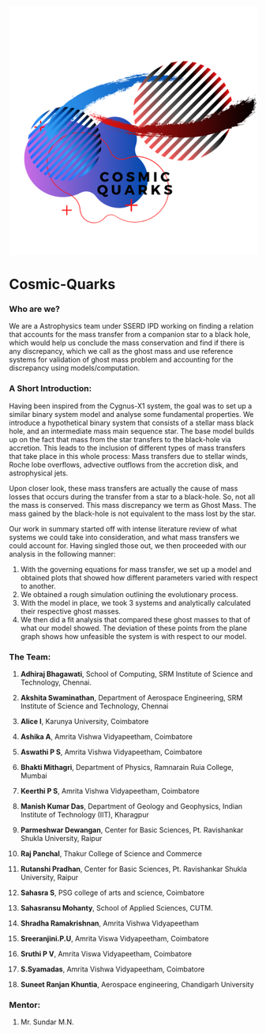 ![Cosmic Quarks](assets/CosmicQuarks_transparent_forLightBG.png)

# Cosmic-Quarks

### Who are we?

 We are a Astrophysics team under SSERD IPD working on finding a relation that accounts for the mass transfer from a companion star to a black hole, which would help us conclude the mass conservation and find if there is any discrepancy, which we call as the ghost mass and use reference systems for validation of ghost mass problem and accounting for the discrepancy using models/computation.

 ### A Short Introduction:

 Having been inspired from the Cygnus-X1 system, the goal was to set up a similar binary system model and analyse some fundamental properties. We introduce a hypothetical binary system that consists of a stellar mass black hole, and an intermediate mass main sequence star. The base model builds up on the fact that mass from the star transfers to the black-hole via accretion. This leads to the inclusion of different types of mass transfers that take place in this whole process: Mass transfers due to stellar winds, Roche lobe overflows, advective outflows from the accretion disk, and astrophysical jets.

 Upon closer look, these mass transfers are actually the cause of mass losses that occurs during the transfer from a star to a black-hole. So, not all the mass is conserved. This mass discrepancy we term as Ghost Mass. The mass gained by the black-hole is not equivalent to the mass lost by the star.

Our work in summary started off with intense literature review of what systems we could take into consideration, and what mass transfers we could account for. Having singled those out, we then proceeded with our analysis in the following manner:

1. With the governing equations for mass transfer, we set up a model and obtained plots that showed how different parameters varied with respect to another.
2. We obtained a rough simulation outlining the evolutionary process.
3. With the model in place, we took 3 systems and analytically calculated their respective ghost masses.
4. We then did a fit analysis that compared these ghost masses to that of what our model showed. The deviation of these points from the plane graph shows how unfeasible the system is with respect to our model.

### The Team:

1. **Adhiraj Bhagawati**,  School of Computing, SRM Institute of Science and Technology, Chennai.

2. **Akshita Swaminathan**, Department of Aerospace Engineering, SRM Institute of Science and Technology, Chennai 
 
3. **Alice I**, Karunya University, Coimbatore 

4. **Ashika A**, Amrita Vishwa Vidyapeetham, Coimbatore 

5. **Aswathi P S**, Amrita Vishwa Vidyapeetham, Coimbatore 

6. **Bhakti Mithagri**, Department of Physics, Ramnarain Ruia College, Mumbai 

7. **Keerthi P S**, Amrita Vishwa Vidyapeetham, Coimbatore 

8. **Manish Kumar Das**, Department of Geology and Geophysics, Indian Institute of Technology (IIT), Kharagpur 

9. **Parmeshwar Dewangan**, Center for Basic Sciences, Pt. Ravishankar Shukla University, Raipur 

10. **Raj Panchal**, Thakur College of Science and Commerce 

11. **Rutanshi Pradhan**, Center for Basic Sciences, Pt. Ravishankar Shukla University, Raipur 

12. **Sahasra S**, PSG college of arts and science, Coimbatore 

13. **Sahasransu Mohanty**, School of Applied Sciences, CUTM. 

14. **Shradha Ramakrishnan**, Amrita Vishwa Vidyapeetham 

15. **Sreeranjini.P.U**, Amrita Viswa Vidyapeetham, Coimbatore 

16. **Sruthi P V**, Amrita Viswa Vidyapeetham, Coimbatore 

17. **S.Syamadas**, Amrita Vishwa Vidyapeetham, Coimbatore 

18. **Suneet Ranjan Khuntia**, Aerospace engineering, Chandigarh University

### Mentor:

1. Mr. Sundar M.N.


